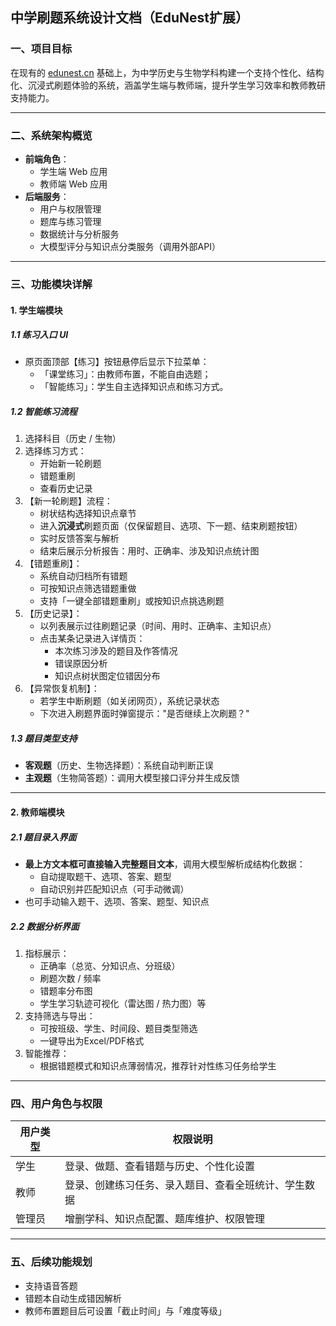 ## 中学刷题系统设计文档（EduNest扩展）

### 一、项目目标

在现有的 [edunest.cn](http://edunest.cn/) 基础上，为中学历史与生物学科构建一个支持个性化、结构化、沉浸式刷题体验的系统，涵盖学生端与教师端，提升学生学习效率和教师教研支持能力。

------

### 二、系统架构概览

- **前端角色**：
  - 学生端 Web 应用
  - 教师端 Web 应用
- **后端服务**：
  - 用户与权限管理
  - 题库与练习管理
  - 数据统计与分析服务
  - 大模型评分与知识点分类服务（调用外部API）

------

### 三、功能模块详解

#### 1. 学生端模块

##### 1.1 练习入口 UI

- 原页面顶部【练习】按钮悬停后显示下拉菜单：
  - 「课堂练习」：由教师布置，不能自由选题；
  - 「智能练习」：学生自主选择知识点和练习方式。

##### 1.2 智能练习流程

1. 选择科目（历史 / 生物）
2. 选择练习方式：
   - 开始新一轮刷题
   - 错题重刷
   - 查看历史记录
3. 【新一轮刷题】流程：
   - 树状结构选择知识点章节
   - 进入**沉浸式**刷题页面（仅保留题目、选项、下一题、结束刷题按钮）
   - 实时反馈答案与解析
   - 结束后展示分析报告：用时、正确率、涉及知识点统计图
4. 【错题重刷】：
   - 系统自动归档所有错题
   - 可按知识点筛选错题重做
   - 支持「一键全部错题重刷」或按知识点挑选刷题
5. 【历史记录】：
   - 以列表展示过往刷题记录（时间、用时、正确率、主知识点）
   - 点击某条记录进入详情页：
     - 本次练习涉及的题目及作答情况
     - 错误原因分析
     - 知识点树状图定位错因分布
6. 【异常恢复机制】：
   - 若学生中断刷题（如关闭网页），系统记录状态
   - 下次进入刷题界面时弹窗提示："是否继续上次刷题？"

##### 1.3 题目类型支持

- **客观题**（历史、生物选择题）：系统自动判断正误
- **主观题**（生物简答题）：调用大模型接口评分并生成反馈

------

#### 2. 教师端模块

##### 2.1 题目录入界面

- **最上方文本框可直接输入完整题目文本**，调用大模型解析成结构化数据：
  - 自动提取题干、选项、答案、题型
  - 自动识别并匹配知识点（可手动微调）
- 也可手动输入题干、选项、答案、题型、知识点

##### 2.2 数据分析界面

1. 指标展示：
   - 正确率（总览、分知识点、分班级）
   - 刷题次数 / 频率
   - 错题率分布图
   - 学生学习轨迹可视化（雷达图 / 热力图）等
2. 支持筛选与导出：
   - 可按班级、学生、时间段、题目类型筛选
   - 一键导出为Excel/PDF格式
3. 智能推荐：
   - 根据错题模式和知识点薄弱情况，推荐针对性练习任务给学生

------

### 四、用户角色与权限

| 用户类型 | 权限说明                                             |
| -------- | ---------------------------------------------------- |
| 学生     | 登录、做题、查看错题与历史、个性化设置               |
| 教师     | 登录、创建练习任务、录入题目、查看全班统计、学生数据 |
| 管理员   | 增删学科、知识点配置、题库维护、权限管理             |

------

### 五、后续功能规划

- 支持语音答题
- 错题本自动生成错因解析
- 教师布置题目后可设置「截止时间」与「难度等级」